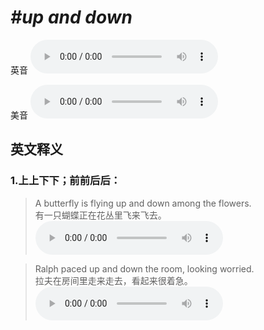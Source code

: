 # ***\#up and down*** 
英音
<audio src="./media/up and down1_AAC.aac" controls="controls"></audio>

美音
<audio src="./media/ups and downs2_AAC.aac" controls="controls"></audio>



  

英文释义
---
### 1.**上上下下；前前后后：**  

 > A butterfly is flying up and down among the flowers.  
 > 有一只蝴蝶正在花丛里飞来飞去。    
<audio src="./media/up-9.aac" controls="controls"></audio>

 > Ralph paced up and down the room, looking worried.  
 > 拉夫在房间里走来走去，看起来很着急。    
<audio src="./media/up-10.aac" controls="controls"></audio>


